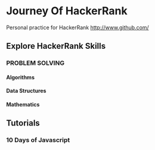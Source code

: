 # Journey Of HackerRank
Personal practice for HackerRank http://www.github.com/

## Explore HackerRank Skills

### PROBLEM SOLVING
#### Algorithms

#### Data Structures

#### Mathematics


## Tutorials

### 10 Days of Javascript
